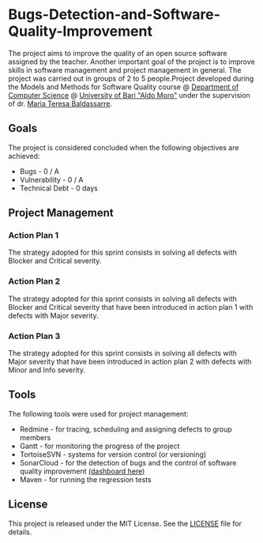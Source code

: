 # Bugs-Detection-and-Software-Quality-Improvement
The project aims to improve the quality of an open source software assigned by the teacher. Another important goal of the project is to improve skills in software management and project management in general. 
The project was carried out in groups of 2 to 5 people.Project developed during the Models and Methods for Software Quality course @ [Department of Computer Science](https://www.uniba.it/ricerca/dipartimenti/informatica) @ [University of Bari "Aldo Moro"](http://www.uniba.it/) under the supervision of dr. [Maria Teresa Baldassarre](https://www.uniba.it/docenti/baldassarre-maria-teresa).

##  Goals
The project is considered concluded when the following objectives are achieved:
* Bugs - 0 / A
* Vulnerability - 0 / A
* Technical Debt - 0 days

## Project Management 
### Action Plan 1
The strategy adopted for this sprint consists in solving all defects with Blocker and Critical severity.
### Action Plan 2
The strategy adopted for this sprint consists in solving all defects with Blocker and Critical severity that have been introduced in action plan 1 with defects with Major severity.
### Action Plan 3
The strategy adopted for this sprint consists in solving all defects with Major severity that have been introduced in action plan 2 with defects with Minor and Info severity.

## Tools
The following tools were used for project management:
* Redmine - for tracing, scheduling and assigning defects to group members
* Gantt - for monitoring the progress of the project
* TortoiseSVN - systems for version control (or versioning)
* SonarCloud - for the detection of bugs and the control of software quality improvement [(dashboard here)](https://sonarcloud.io/dashboard?id=2020-mmqs-main-java--org.sejda%3Asejda-parent)
* Maven - for running the regression tests

## License
This project is released under the MIT License. See the [LICENSE](LICENSE) file for details.
